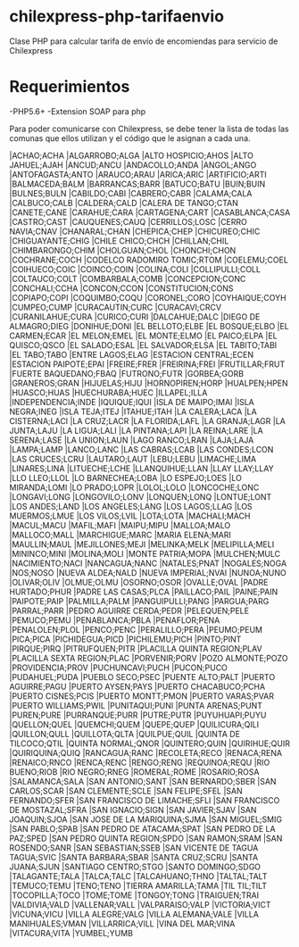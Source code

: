 # chilexpress-php-tarifaenvio
Clase PHP para calcular tarifa de envío de encomiendas para servicio de Chilexpress

# Requerimientos
-PHP5.6+
-Extension SOAP para php

Para poder comunicarse con Chilexpress, se debe tener la lista de todas las comunas que ellos utilizan y el código
que le asignan a cada una. 

|ACHAO;ACHA
|ALGARROBO;ALGA
|ALTO HOSPICIO;AHOS
|ALTO JAHUEL;AJAH
|ANCUD;ANCU
|ANDACOLLO;ANDA
|ANGOL;ANGO
|ANTOFAGASTA;ANTO
|ARAUCO;ARAU
|ARICA;ARIC
|ARTIFICIO;ARTI
|BALMACEDA;BALM
|BARRANCAS;BARR
|BATUCO;BATU
|BUIN;BUIN
|BULNES;BULN
|CABILDO;CABI
|CABRERO;CABR
|CALAMA;CALA
|CALBUCO;CALB
|CALDERA;CALD
|CALERA DE TANGO;CTAN
|CANETE;CANE
|CARAHUE;CARA
|CARTAGENA;CART
|CASABLANCA;CASA
|CASTRO;CAST
|CAUQUENES;CAUQ
|CERRILLOS;LOSC
|CERRO NAVIA;CNAV
|CHANARAL;CHAN
|CHEPICA;CHEP
|CHICUREO;CHIC
|CHIGUAYANTE;CHIG
|CHILE CHICO;CHCH
|CHILLAN;CHIL
|CHIMBARONGO;CHIM
|CHOLGUAN;CHOL
|CHONCHI;CHON
|COCHRANE;COCH
|CODELCO RADOMIRO TOMIC;RTOM
|COELEMU;COEL
|COIHUECO;COIC
|COINCO;COIN
|COLINA;COLI
|COLLIPULLI;COLL
|COLTAUCO;COLT
|COMBARBALA;COMB
|CONCEPCION;CONC
|CONCHALI;CCHA
|CONCON;CCON
|CONSTITUCION;CONS
|COPIAPO;COPI
|COQUIMBO;COQU
|CORONEL;CORO
|COYHAIQUE;COYH
|CUMPEO;CUMP
|CURACAUTIN;CURC
|CURACAVI;CRCV
|CURANILAHUE;CURA
|CURICO;CURI
|DALCAHUE;DALC
|DIEGO DE ALMAGRO;DIEG
|DONIHUE;DONI
|EL BELLOTO;ELBE
|EL BOSQUE;ELBO
|EL CARMEN;ECAR
|EL MELON;EMEL
|EL MONTE;ELMO
|EL PAICO;ELPA
|EL QUISCO;QSCO
|EL SALADO;ESAL
|EL SALVADOR;ELSA
|EL TABITO;TABI
|EL TABO;TABO
|ENTRE LAGOS;ELAG
|ESTACION CENTRAL;ECEN
|ESTACION PAIPOTE;EPAI
|FREIRE;FRER
|FREIRINA;FREI
|FRUTILLAR;FRUT
|FUERTE BAQUEDANO;FBAQ
|FUTRONO;FUTR
|GORBEA;GORB
|GRANEROS;GRAN
|HIJUELAS;HIJU
|HORNOPIREN;HORP
|HUALPEN;HPEN
|HUASCO;HUAS
|HUECHURABA;HUEC
|ILLAPEL;ILLA
|INDEPENDENCIA;INDE
|IQUIQUE;IQUI
|ISLA DE MAIPO;IMAI
|ISLA NEGRA;INEG
|ISLA TEJA;ITEJ
|ITAHUE;ITAH
|LA CALERA;LACA
|LA CISTERNA;LACI
|LA CRUZ;LACR
|LA FLORIDA;LAFL
|LA GRANJA;LAGR
|LA JUNTA;LAJU
|LA LIGUA;LALI
|LA PINTANA;LAPI
|LA REINA;LARE
|LA SERENA;LASE
|LA UNION;LAUN
|LAGO RANCO;LRAN
|LAJA;LAJA
|LAMPA;LAMP
|LANCO;LANC
|LAS CABRAS;LCAB
|LAS CONDES;LCON
|LAS CRUCES;LCRU
|LAUTARO;LAUT
|LEBU;LEBU
|LIMACHE;LIMA
|LINARES;LINA
|LITUECHE;LCHE
|LLANQUIHUE;LLAN
|LLAY LLAY;LLAY
|LLO LLEO;LLOL
|LO BARNECHEA;LOBA
|LO ESPEJO;LOES
|LO MIRANDA;LOMI
|LO PRADO;LOPR
|LOLOL;LOLO
|LONCOCHE;LONC
|LONGAVI;LONG
|LONGOVILO;LONV
|LONQUEN;LONQ
|LONTUE;LONT
|LOS ANDES;LAND
|LOS ANGELES;LANG
|LOS LAGOS;LLAG
|LOS MUERMOS;LMUE
|LOS VILOS;LVIL
|LOTA;LOTA
|MACHALI;MACH
|MACUL;MACU
|MAFIL;MAFI
|MAIPU;MIPU
|MALLOA;MALO
|MALLOCO;MALL
|MARCHIGUE;MARC
|MARIA ELENA;MARI
|MAULLIN;MAUL
|MEJILLONES;MEJI
|MELINKA;MELK
|MELIPILLA;MELI
|MININCO;MINI
|MOLINA;MOLI
|MONTE PATRIA;MOPA
|MULCHEN;MULC
|NACIMIENTO;NACI
|NANCAGUA;NANC
|NATALES;PNAT
|NOGALES;NOGA
|NOS;NOSO
|NUEVA ALDEA;NALD
|NUEVA IMPERIAL;NVAI
|NUNOA;NUNO
|OLIVAR;OLIV
|OLMUE;OLMU
|OSORNO;OSOR
|OVALLE;OVAL
|PADRE HURTADO;PHUR
|PADRE LAS CASAS;PLCA
|PAILLACO;PAIL
|PAINE;PAIN
|PAIPOTE;PAIP
|PALMILLA;PALM
|PANGUIPULLI;PANG
|PARGUA;PARG
|PARRAL;PARR
|PEDRO AGUIRRE CERDA;PEDR
|PELEQUEN;PELE
|PEMUCO;PEMU
|PENABLANCA;PBLA
|PENAFLOR;PENA
|PENALOLEN;PLOL
|PENCO;PENC
|PERALILLO;PERA
|PEUMO;PEUM
|PICA;PICA
|PICHIDEGUA;PICD
|PICHILEMU;PICH
|PINTO;PINT
|PIRQUE;PIRQ
|PITRUFQUEN;PITR
|PLACILLA QUINTA REGION;PLAV
|PLACILLA SEXTA REGION;PLAC
|PORVENIR;PORV
|POZO ALMONTE;POZO
|PROVIDENCIA;PROV
|PUCHUNCAVI;PUCH
|PUCON;PUCO
|PUDAHUEL;PUDA
|PUEBLO SECO;PSEC
|PUENTE ALTO;PALT
|PUERTO AGUIRRE;PAGU
|PUERTO AYSEN;PAYS
|PUERTO CHACABUCO;PCHA
|PUERTO CISNES;PCIS
|PUERTO MONTT;PMON
|PUERTO VARAS;PVAR
|PUERTO WILLIAMS;PWIL
|PUNITAQUI;PUNI
|PUNTA ARENAS;PUNT
|PUREN;PURE
|PURRANQUE;PURR
|PUTRE;PUTR
|PUYUHUAPI;PUYU
|QUELLON;QUEL
|QUEMCHI;QUEM
|QUEPE;QUEP
|QUILICURA;QILI
|QUILLON;QULL
|QUILLOTA;QLTA
|QUILPUE;QUIL
|QUINTA DE TILCOCO;QTIL
|QUINTA NORMAL;QNOR
|QUINTERO;QUIN
|QUIRIHUE;QUIR
|QUIRIQUINA;QUIQ
|RANCAGUA;RANC
|RECOLETA;RECO
|RENACA;RENA
|RENAICO;RNCO
|RENCA;RENC
|RENGO;RENG
|REQUINOA;REQU
|RIO BUENO;RIOB
|RIO NEGRO;RNEG
|ROMERAL;ROME
|ROSARIO;ROSA
|SALAMANCA;SALA
|SAN ANTONIO;SANT
|SAN BERNARDO;SBER
|SAN CARLOS;SCAR
|SAN CLEMENTE;SCLE
|SAN FELIPE;SFEL
|SAN FERNANDO;SFER
|SAN FRANCISCO DE LIMACHE;SFLI
|SAN FRANCISCO DE MOSTAZAL;SFRA
|SAN IGNACIO;SIGN
|SAN JAVIER;SJAV
|SAN JOAQUIN;SJOA
|SAN JOSE DE LA MARIQUINA;SJMA
|SAN MIGUEL;SMIG
|SAN PABLO;SPAB
|SAN PEDRO DE ATACAMA;SPAT
|SAN PEDRO DE LA PAZ;SPED
|SAN PEDRO QUINTA REGION;SPDO
|SAN RAMON;SRAM
|SAN ROSENDO;SANR
|SAN SEBASTIAN;SSEB
|SAN VICENTE DE TAGUA TAGUA;SVIC
|SANTA BARBARA;SBAR
|SANTA CRUZ;SCRU
|SANTA JUANA;SJUN
|SANTIAGO CENTRO;STGO
|SANTO DOMINGO;SDGO
|TALAGANTE;TALA
|TALCA;TALC
|TALCAHUANO;THNO
|TALTAL;TALT
|TEMUCO;TEMU
|TENO;TENO
|TIERRA AMARILLA;TAMA
|TIL TIL;TILT
|TOCOPILLA;TOCO
|TOME;TOME
|TONGOY;TONG
|TRAIGUEN;TRAI
|VALDIVIA;VALD
|VALLENAR;VALL
|VALPARAISO;VALP
|VICTORIA;VICT
|VICUNA;VICU
|VILLA ALEGRE;VALG
|VILLA ALEMANA;VALE
|VILLA MANIHUALES;VMAN
|VILLARRICA;VILL
|VINA DEL MAR;VINA
|VITACURA;VITA
|YUMBEL;YUMB
